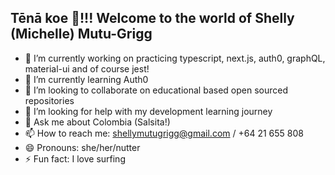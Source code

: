 ## Tēnā koe 👋!!! Welcome to the world of Shelly (Michelle) Mutu-Grigg 

- 🔭  I’m currently working on practicing typescript, next.js, auth0, graphQL, material-ui and of course jest!  
- 🌱  I’m currently learning Auth0
- 👯  I’m looking to collaborate on educational based open sourced repositories
- 🤔  I’m looking for help with my development learning journey
- 💬  Ask me about Colombia (Salsita!)
- 📫  How to reach me: shellymutugrigg@gmail.com / +64 21 655 808
- 😄  Pronouns: she/her/nutter
- ⚡  Fun fact: I love surfing
